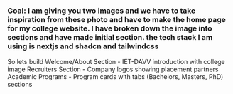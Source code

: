 ### Goal: I am giving you two images and we have to take inspiration from these photo and have to make the home page for my college website. I have broken down the image into sections and have made initial section. the tech stack I am using is nextjs and shadcn and tailwindcss 
 So lets build Welcome/About Section - IET-DAVV introduction with college image  Recruiters Section - Company logos showing placement partners  Academic Programs - Program cards with tabs (Bachelors, Masters, PhD) sections